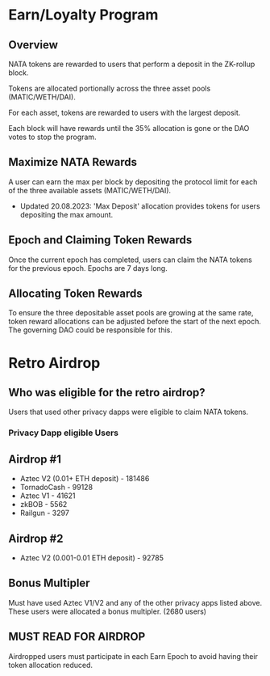 # Earn/Loyalty Program

## Overview
NATA tokens are rewarded to users that perform a deposit in the ZK-rollup block.

Tokens are allocated portionally across the three asset pools (MATIC/WETH/DAI).

For each asset, tokens are rewarded to users with the largest deposit.

Each block will have rewards until the 35% allocation is gone or the DAO votes to stop the program.

## Maximize NATA Rewards
A user can earn the max per block by depositing the protocol limit for each of the three available assets (MATIC/WETH/DAI). 
- Updated 20.08.2023: 'Max Deposit' allocation provides tokens for users depositing the max amount.

## Epoch and Claiming Token Rewards
Once the current epoch has completed, users can claim the NATA tokens for the previous epoch. Epochs are 7 days long. 

## Allocating Token Rewards 
To ensure the three depositable asset pools are growing at the same rate, token reward allocations can be adjusted before the start of the next epoch. The governing DAO could be responsible for this.

# Retro Airdrop

## Who was eligible for the retro airdrop?
Users that used other privacy dapps were eligible to claim NATA tokens.

### Privacy Dapp eligible Users
## Airdrop #1
- Aztec V2 (0.01+ ETH deposit) - 181486
- TornadoCash - 99128
- Aztec V1 - 41621
- zkBOB - 5562 
- Railgun - 3297
## Airdrop #2
- Aztec V2 (0.001-0.01 ETH deposit) - 92785

## Bonus Multipler 
Must have used Aztec V1/V2 and any of the other privacy apps listed above. These users were allocated a bonus multipler. (2680 users)

## MUST READ FOR AIRDROP 
Airdropped users must participate in each Earn Epoch to avoid having their token allocation reduced. 

